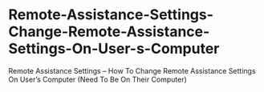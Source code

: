 # Remote-Assistance-Settings-Change-Remote-Assistance-Settings-On-User-s-Computer
Remote Assistance Settings – How To Change Remote Assistance Settings On User’s Computer (Need To Be On Their Computer)
